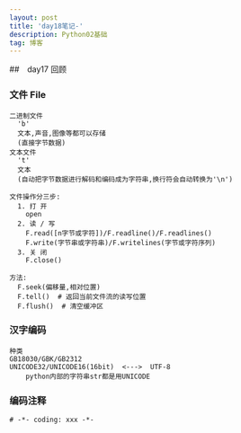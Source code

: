```yaml
---
layout: post
title: 'day18笔记-'
description: Python02基础
tag: 博客
---
```

##　day17 回顾
### 文件 File
    二进制文件
      'b'
      文本,声音,图像等都可以存储
      (直接字节数据)
    文本文件
      't'
      文本
      (自动把字节数据进行解码和编码成为字符串,换行符会自动转换为'\n')

    文件操作分三步:
      1. 打 开
        open
      2. 读 / 写
        F.read([n字节或字符])/F.readline()/F.readlines()
        F.write(字节串或字符串)/F.writelines(字节或字符序列)
      3. 关 闭
        F.close()

    方法:
      F.seek(偏移量,相对位置)
      F.tell()  # 返回当前文件流的读写位置
      F.flush()  # 清空缓冲区

### 汉字编码
    种类
    GB18030/GBK/GB2312
    UNICODE32/UNICODE16(16bit)  <--->  UTF-8
        python内部的字符串str都是用UNICODE

### 编码注释
    # -*- coding: xxx -*-

